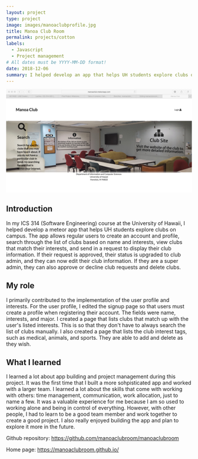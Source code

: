 ```yaml
---
layout: project
type: project
image: images/manoaclubprofile.jpg
title: Manoa Club Room
permalink: projects/cotton
labels:
  - Javascript
  - Project management
# All dates must be YYYY-MM-DD format!
date: 2018-12-06
summary: I helped develop an app that helps UH students explore clubs on campus.
---
```


![Image of Manoa Club Room](/images/manoaclubroom.jpg)

## Introduction

  In my ICS 314 (Software Engineering) course at the University of Hawaii, I helped develop a meteor app that helps UH students explore clubs on campus. The app allows regular users to create an account and profile, search through the list of clubs based on name and interests, view clubs that match their interests, and send in a request to display their club information. If their request is approved, their status is upgraded to club admin, and they can now edit their club information. If they are a super admin, they can also approve or decline club requests and delete clubs.
  
## My role  
  
  I primarily contributed to the implementation of the user profile and interests. For the user profile, I edited the signup page so that users must create a profile when registering their account. The fields were name, interests, and major. I created a page that lists clubs that match up with the user's listed interests. This is so that they don't have to always search the list of clubs manually. I also created a page that lists the club interest tags, such as medical, animals, and sports. They are able to add and delete as they wish.
  
## What I learned
  
  I learned a lot about app building and project management during this project. It was the first time that I built a more sohpisticated app and worked with a larger team. I learned a lot about the skills that come with working with others: time management, communication, work allocation, just to name a few. It was a valuable experience for me because I am so used to working alone and being in control of everything. However, with other people, I had to learn to be a good team member and work together to create a good project. I also really enjoyed building the app and plan to explore it more in the future.
  
Github repository: https://github.com/manoaclubroom/manoaclubroom

Home page: https://manoaclubroom.github.io/
  
  
